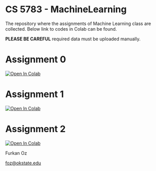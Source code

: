 # CS 5783 - MachineLearning
The repository where the assignments of Machine Learning class are collected. Below link to codes in Colab can be found. 

**PLEASE BE CAREFUL** required data must be uploaded manually.

# Assignment 0

[![Open In Colab](https://colab.research.google.com/assets/colab-badge.svg)](https://colab.research.google.com/github/frkanz/CS-5783-MachineLearning/blob/main/000-Assignment-0/assignment0.ipynb)

# Assignment 1

[![Open In Colab](https://colab.research.google.com/assets/colab-badge.svg)](https://colab.research.google.com/github/frkanz/CS-5783-MachineLearning/blob/main/001-Assignment-1/Assignment1.ipynb)

# Assignment 2

[![Open In Colab](https://colab.research.google.com/assets/colab-badge.svg)](https://colab.research.google.com/github/frkanz/CS-5783-MachineLearning/blob/main/002-Assignment-2/Assignment2.ipynb)

Furkan Oz

foz@okstate.edu
